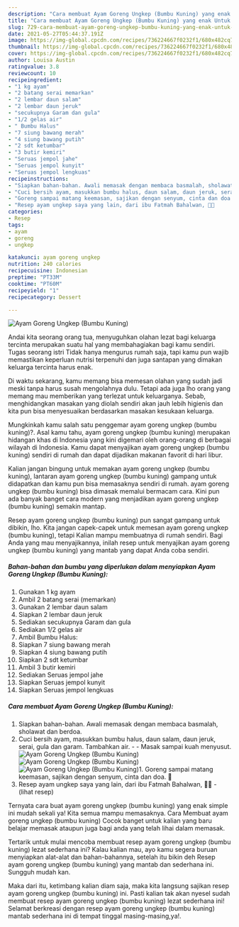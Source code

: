 ```yaml
---
description: "Cara membuat Ayam Goreng Ungkep (Bumbu Kuning) yang enak Untuk Jualan"
title: "Cara membuat Ayam Goreng Ungkep (Bumbu Kuning) yang enak Untuk Jualan"
slug: 729-cara-membuat-ayam-goreng-ungkep-bumbu-kuning-yang-enak-untuk-jualan
date: 2021-05-27T05:44:37.191Z
image: https://img-global.cpcdn.com/recipes/736224667f0232f1/680x482cq70/ayam-goreng-ungkep-bumbu-kuning-foto-resep-utama.jpg
thumbnail: https://img-global.cpcdn.com/recipes/736224667f0232f1/680x482cq70/ayam-goreng-ungkep-bumbu-kuning-foto-resep-utama.jpg
cover: https://img-global.cpcdn.com/recipes/736224667f0232f1/680x482cq70/ayam-goreng-ungkep-bumbu-kuning-foto-resep-utama.jpg
author: Louisa Austin
ratingvalue: 3.8
reviewcount: 10
recipeingredient:
- "1 kg ayam"
- "2 batang serai memarkan"
- "2 lembar daun salam"
- "2 lembar daun jeruk"
- "secukupnya Garam dan gula"
- "1/2 gelas air"
- " Bumbu Halus"
- "7 siung bawang merah"
- "4 siung bawang putih"
- "2 sdt ketumbar"
- "3 butir kemiri"
- "Seruas jempol jahe"
- "Seruas jempol kunyit"
- "Seruas jempol lengkuas"
recipeinstructions:
- "Siapkan bahan-bahan. Awali memasak dengan membaca basmalah, sholawat dan berdoa."
- "Cuci bersih ayam, masukkan bumbu halus, daun salam, daun jeruk, serai, gula dan garam. Tambahkan air.   Masak sampai kuah menyusut."
- "Goreng sampai matang keemasan, sajikan dengan senyum, cinta dan doa. 🖤"
- "Resep ayam ungkep saya yang lain, dari ibu Fatmah Bahalwan, 🖤🥰           (lihat resep)"
categories:
- Resep
tags:
- ayam
- goreng
- ungkep

katakunci: ayam goreng ungkep 
nutrition: 240 calories
recipecuisine: Indonesian
preptime: "PT33M"
cooktime: "PT60M"
recipeyield: "1"
recipecategory: Dessert

---
```



![Ayam Goreng Ungkep (Bumbu Kuning)](https://img-global.cpcdn.com/recipes/736224667f0232f1/680x482cq70/ayam-goreng-ungkep-bumbu-kuning-foto-resep-utama.jpg)

Andai kita seorang orang tua, menyuguhkan olahan lezat bagi keluarga tercinta merupakan suatu hal yang membahagiakan bagi kamu sendiri. Tugas seorang istri Tidak hanya mengurus rumah saja, tapi kamu pun wajib memastikan keperluan nutrisi terpenuhi dan juga santapan yang dimakan keluarga tercinta harus enak.

Di waktu  sekarang, kamu memang bisa memesan olahan yang sudah jadi meski tanpa harus susah mengolahnya dulu. Tetapi ada juga lho orang yang memang mau memberikan yang terlezat untuk keluarganya. Sebab, menghidangkan masakan yang diolah sendiri akan jauh lebih higienis dan kita pun bisa menyesuaikan berdasarkan masakan kesukaan keluarga. 



Mungkinkah kamu salah satu penggemar ayam goreng ungkep (bumbu kuning)?. Asal kamu tahu, ayam goreng ungkep (bumbu kuning) merupakan hidangan khas di Indonesia yang kini digemari oleh orang-orang di berbagai wilayah di Indonesia. Kamu dapat menyajikan ayam goreng ungkep (bumbu kuning) sendiri di rumah dan dapat dijadikan makanan favorit di hari libur.

Kalian jangan bingung untuk memakan ayam goreng ungkep (bumbu kuning), lantaran ayam goreng ungkep (bumbu kuning) gampang untuk didapatkan dan kamu pun bisa memasaknya sendiri di rumah. ayam goreng ungkep (bumbu kuning) bisa dimasak memalui bermacam cara. Kini pun ada banyak banget cara modern yang menjadikan ayam goreng ungkep (bumbu kuning) semakin mantap.

Resep ayam goreng ungkep (bumbu kuning) pun sangat gampang untuk dibikin, lho. Kita jangan capek-capek untuk memesan ayam goreng ungkep (bumbu kuning), tetapi Kalian mampu membuatnya di rumah sendiri. Bagi Anda yang mau menyajikannya, inilah resep untuk menyajikan ayam goreng ungkep (bumbu kuning) yang mantab yang dapat Anda coba sendiri.

<!--inarticleads1-->

##### Bahan-bahan dan bumbu yang diperlukan dalam menyiapkan Ayam Goreng Ungkep (Bumbu Kuning):

1. Gunakan 1 kg ayam
1. Ambil 2 batang serai (memarkan)
1. Gunakan 2 lembar daun salam
1. Siapkan 2 lembar daun jeruk
1. Sediakan secukupnya Garam dan gula
1. Sediakan 1/2 gelas air
1. Ambil  Bumbu Halus:
1. Siapkan 7 siung bawang merah
1. Siapkan 4 siung bawang putih
1. Siapkan 2 sdt ketumbar
1. Ambil 3 butir kemiri
1. Sediakan Seruas jempol jahe
1. Siapkan Seruas jempol kunyit
1. Siapkan Seruas jempol lengkuas




<!--inarticleads2-->

##### Cara membuat Ayam Goreng Ungkep (Bumbu Kuning):

1. Siapkan bahan-bahan. Awali memasak dengan membaca basmalah, sholawat dan berdoa.
1. Cuci bersih ayam, masukkan bumbu halus, daun salam, daun jeruk, serai, gula dan garam. Tambahkan air.  -  - Masak sampai kuah menyusut.
<img src="https://img-global.cpcdn.com/steps/b96d1ea08d8601f3/160x128cq70/ayam-goreng-ungkep-bumbu-kuning-langkah-memasak-2-foto.jpg" alt="Ayam Goreng Ungkep (Bumbu Kuning)"><img src="https://img-global.cpcdn.com/steps/ab0e3968840e2a56/160x128cq70/ayam-goreng-ungkep-bumbu-kuning-langkah-memasak-2-foto.jpg" alt="Ayam Goreng Ungkep (Bumbu Kuning)"><img src="https://img-global.cpcdn.com/steps/55aca5761bfdd6c8/160x128cq70/ayam-goreng-ungkep-bumbu-kuning-langkah-memasak-2-foto.jpg" alt="Ayam Goreng Ungkep (Bumbu Kuning)">1. Goreng sampai matang keemasan, sajikan dengan senyum, cinta dan doa. 🖤
1. Resep ayam ungkep saya yang lain, dari ibu Fatmah Bahalwan, 🖤🥰 -           (lihat resep)




Ternyata cara buat ayam goreng ungkep (bumbu kuning) yang enak simple ini mudah sekali ya! Kita semua mampu memasaknya. Cara Membuat ayam goreng ungkep (bumbu kuning) Cocok banget untuk kalian yang baru belajar memasak ataupun juga bagi anda yang telah lihai dalam memasak.

Tertarik untuk mulai mencoba membuat resep ayam goreng ungkep (bumbu kuning) lezat sederhana ini? Kalau kalian mau, ayo kamu segera buruan menyiapkan alat-alat dan bahan-bahannya, setelah itu bikin deh Resep ayam goreng ungkep (bumbu kuning) yang mantab dan sederhana ini. Sungguh mudah kan. 

Maka dari itu, ketimbang kalian diam saja, maka kita langsung sajikan resep ayam goreng ungkep (bumbu kuning) ini. Pasti kalian tak akan nyesel sudah membuat resep ayam goreng ungkep (bumbu kuning) lezat sederhana ini! Selamat berkreasi dengan resep ayam goreng ungkep (bumbu kuning) mantab sederhana ini di tempat tinggal masing-masing,ya!.


